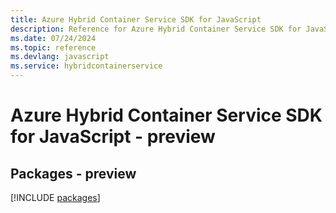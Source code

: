 ```yaml
---
title: Azure Hybrid Container Service SDK for JavaScript
description: Reference for Azure Hybrid Container Service SDK for JavaScript
ms.date: 07/24/2024
ms.topic: reference
ms.devlang: javascript
ms.service: hybridcontainerservice
---
```

# Azure Hybrid Container Service SDK for JavaScript - preview
## Packages - preview
[!INCLUDE [packages](hybrid-container-service-index.md)]